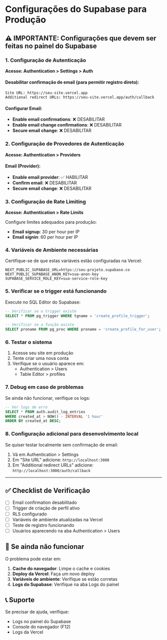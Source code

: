 # Configurações do Supabase para Produção

## ⚠️ IMPORTANTE: Configurações que devem ser feitas no painel do Supabase

### 1. Configuração de Autenticação

**Acesse: Authentication > Settings > Auth**

#### Desabilitar confirmação de email (para permitir registro direto):
```
Site URL: https://seu-site.vercel.app
Additional redirect URLs: https://seu-site.vercel.app/auth/callback
```

#### Configurar Email:
- **Enable email confirmations**: ❌ DESABILITAR
- **Enable email change confirmations**: ❌ DESABILITAR  
- **Secure email change**: ❌ DESABILITAR

### 2. Configuração de Provedores de Autenticação

**Acesse: Authentication > Providers**

#### Email (Provider):
- **Enable email provider**: ✅ HABILITAR
- **Confirm email**: ❌ DESABILITAR
- **Secure email change**: ❌ DESABILITAR

### 3. Configuração de Rate Limiting

**Acesse: Authentication > Rate Limits**

Configure limites adequados para produção:
- **Email signup**: 30 per hour per IP
- **Email signin**: 60 per hour per IP

### 4. Variáveis de Ambiente necessárias

Certifique-se de que estas variáveis estão configuradas na Vercel:

```env
NEXT_PUBLIC_SUPABASE_URL=https://seu-projeto.supabase.co
NEXT_PUBLIC_SUPABASE_ANON_KEY=sua-anon-key
SUPABASE_SERVICE_ROLE_KEY=sua-service-role-key
```

### 5. Verificar se o trigger está funcionando

Execute no SQL Editor do Supabase:

```sql
-- Verificar se o trigger existe
SELECT * FROM pg_trigger WHERE tgname = 'create_profile_trigger';

-- Verificar se a função existe
SELECT proname FROM pg_proc WHERE proname = 'create_profile_for_user';
```

### 6. Testar o sistema

1. Acesse seu site em produção
2. Tente criar uma nova conta
3. Verifique se o usuário aparece em:
   - Authentication > Users
   - Table Editor > profiles

### 7. Debug em caso de problemas

Se ainda não funcionar, verifique os logs:

```sql
-- Ver logs de erro
SELECT * FROM auth.audit_log_entries 
WHERE created_at > NOW() - INTERVAL '1 hour'
ORDER BY created_at DESC;
```

### 8. Configuração adicional para desenvolvimento local

Se quiser testar localmente sem confirmação de email:

1. Vá em Authentication > Settings
2. Em "Site URL" adicione: `http://localhost:3000`
3. Em "Additional redirect URLs" adicione: `http://localhost:3000/auth/callback`

---

## ✅ Checklist de Verificação

- [ ] Email confirmation desabilitado
- [ ] Trigger de criação de perfil ativo
- [ ] RLS configurado
- [ ] Variáveis de ambiente atualizadas na Vercel
- [ ] Teste de registro funcionando
- [ ] Usuários aparecendo na aba Authentication > Users

## 🚨 Se ainda não funcionar

O problema pode estar em:

1. **Cache do navegador**: Limpe o cache e cookies
2. **Deploy da Vercel**: Faça um novo deploy
3. **Variáveis de ambiente**: Verifique se estão corretas
4. **Logs do Supabase**: Verifique na aba Logs do painel

## 📞 Suporte

Se precisar de ajuda, verifique:
- Logs no painel do Supabase
- Console do navegador (F12)
- Logs da Vercel